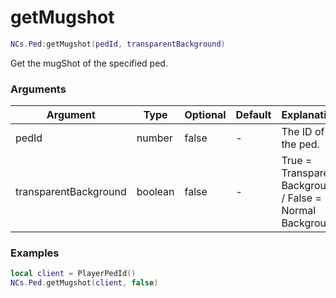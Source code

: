 # getMugshot

```lua
NCs.Ped:getMugshot(pedId, transparentBackground)
```
Get the mugShot of the specified ped.

### Arguments
| Argument              | Type      | Optional   | Default | Explanation                                               |
|-----------------------|-----------|------------|---------|-----------------------------------------------------------|
| pedId                 | number    | false      | -       | The ID of the ped.                                        |
| transparentBackground | boolean   | false      | -       | True = Transparent Background / False = Normal Background |

### Examples
```lua
local client = PlayerPedId()
NCs.Ped.getMugshot(client, false)
```
